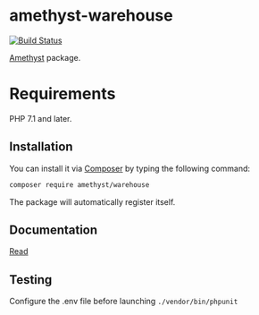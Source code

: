 # amethyst-warehouse

[![Build Status](https://travis-ci.org/amethyst-php/warehouse.svg?branch=master)](https://travis-ci.org/amethyst-php/warehouse)

[Amethyst](https://github.com/amethyst-php/amethyst) package.

# Requirements

PHP 7.1 and later.

## Installation

You can install it via [Composer](https://getcomposer.org/) by typing the following command:

```bash
composer require amethyst/warehouse
```

The package will automatically register itself.

## Documentation

[Read](docs/index.md)

## Testing

Configure the .env file before launching `./vendor/bin/phpunit`
